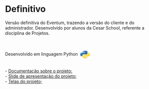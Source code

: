 # Definitivo
Versão definitiva do Eventum, trazendo a versão do cliente e do administrador.
Desenvolvido por alunos da Cesar School, referente a disciplina de Projetos.

##

<div style="display: inline_block"><br>
  Desenvolvido em linguagem Python
  <img align="center" alt="Python" height="30" width="40" src="https://raw.githubusercontent.com/devicons/devicon/master/icons/python/python-original.svg">
</div>

##

<div>
  - <a href="https://www.canva.com/design/DAFSIMFPiok/PY_nQE4P4b4K1jDyHYc3tA/edit?utm_content=DAFSIMFPiok&utm_campaign=designshare&utm_medium=link2&utm_source=sharebutton" target="_blank">Documentação sobre o projeto;</a>
  <br>
  - <a href="https://www.canva.com/design/DAFSHGJ5zUk/mhb-WbAXdTQbqyhxDMsEew/edit?utm_content=DAFSHGJ5zUk&utm_campaign=designshare&utm_medium=link2&utm_source=sharebutton" target="_blak">Slide de apresentação do projeto;</a>
  <br>
  - <a href="https://www.figma.com/file/hgWuvBdeoF6H6URNJlwrof/Prot%C3%B3tipo-Eventum?node-id=0%3A1" target="_blak">Telas do projeto;</a>
</div>
